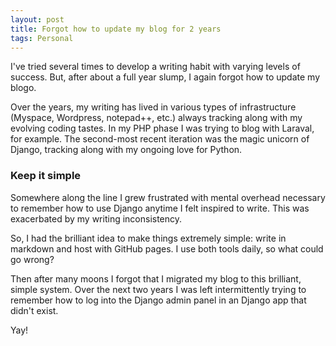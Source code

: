 ```yaml
---
layout: post
title: Forgot how to update my blog for 2 years
tags: Personal
---
```


I've tried several times to develop a writing habit with varying levels of
success. But, after about a full year slump, I again forgot how to update my
blogo.

Over the years, my writing has lived in various types of infrastructure
(Myspace, Wordpress, notepad++, etc.) always tracking along with my evolving
coding tastes. In my PHP phase I was trying to blog with Laraval, for example.
The second-most recent iteration was the magic unicorn of Django, tracking
along with my ongoing love for Python.

### Keep it simple
Somewhere along the line I grew frustrated with mental overhead necessary to
remember how to use Django anytime I felt inspired to write. This was exacerbated
by my writing inconsistency.

So, I had the brilliant idea to make things extremely simple: write in
markdown and host with GitHub pages. I use both tools daily, so what could
go wrong?

Then after many moons I forgot that I migrated my blog to this brilliant, simple
system. Over the next two years I was left intermittently trying to remember how
to log into the Django admin panel in an Django app that didn't exist.

Yay!  
